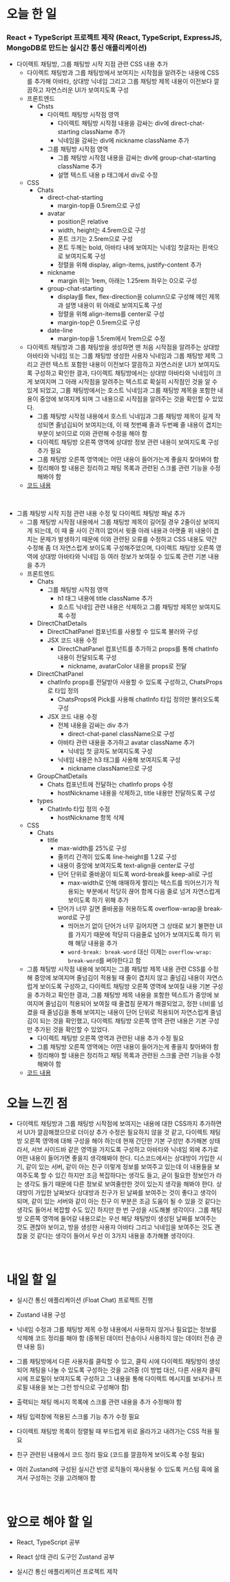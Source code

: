 # 오늘 한 일

### React + TypeScript 프로젝트 제작 (React, TypeScript, ExpressJS, MongoDB로 만드는 실시간 통신 애플리케이션)

- 다이렉트 채팅방, 그룹 채팅방 시작 지점 관련 CSS 내용 추가
  - 다이렉트 채팅방과 그룹 채팅방에서 보여지는 시작점을 알려주는 내용에 CSS를 추가해 아바타, 상대방 닉네임 그리고 그룹 채팅방 제목 내용이 이전보다 깔끔하고 자연스러운 UI가 보여지도록 구성
  - 프론트엔드
    - Chsts
      - 다이렉트 채팅방 시작점 영역
        - 다이렉트 채팅방 시작점 내용을 감싸는 div에 direct-chat-starting className 추가
        - 닉네임을 감싸는 div에 nickname className 추가
      - 그룹 채팅방 시작점 영역
        - 그룹 채팅방 시작점 내용을 감싸는 div에 group-chat-starting className 추가
        - 설명 텍스트 내용 p 태그에서 div로 수정
  - CSS
    - Chats
      - direct-chat-starting
        - margin-top을 0.5rem으로 구성
      - avatar
        - position은 relative
        - width, height는 4.5rem으로 구성
        - 폰트 크기는 2.5rem으로 구성
        - 폰트 두께는 bold, 아바타 내에 보여지는 닉네임 첫글자는 흰색으로 보여지도록 구성
        - 정렬을 위해 display, align-items, justify-content 추가
      - nickname
        - margin 위는 1rem, 아래는 1.25rem 좌우는 0으로 구성
      - group-chat-starting
        - display를 flex, flex-direction을 column으로 구성해 메인 제목과 설명 내용이 위 아래로 보여지도록 구성
        - 정렬을 위해 align-items를 center로 구성
        - margin-top은 0.5rem으로 구성
      - date-line
        - margin-top을 1.5rem에서 1rem으로 수정
  - 다이렉트 채팅방과 그룹 채팅방을 생성하면 맨 처음 시작점을 알려주는 상대방 아바타와 닉네임 또는 그룹 채팅방 생성한 사용자 닉네임과 그룹 채팅방 제목 그리고 관련 텍스트 포함한 내용이 이전보다 깔끔하고 자연스러운 UI가 보여지도록 구성하고 확인한 결과, 다이렉트 채팅방에서는 상대방 아바타와 닉네임이 크게 보여지며 그 아래 시작점을 알려주는 텍스트로 확실히 시작점인 것을 알 수 있게 되었고, 그룹 채팅방에서는 호스트 닉네임과 그룹 채팅방 제목을 포함한 내용이 중앙에 보여지게 되며 그 내용으로 시작점을 알려주는 것을 확인할 수 있었다.
    - 그룹 채팅방 시작점 내용에서 호스트 닉네임과 그룹 채팅방 제목이 길게 작성되면 줄넘김되어 보여지는데, 이 때 첫번째 줄과 두번째 줄 내용이 겹치는 부분이 보이므로 이와 관련해 수정을 해야 함
    - 다이렉트 채팅방 오른쪽 영역에 상대방 정보 관련 내용이 보여지도록 구성 추가 필요
    - 그룹 채팅방 오른쪽 영역에는 어떤 내용이 들어가는게 좋을지 찾아봐야 함
    - 정리해야 할 내용은 정리하고 채팅 목록과 관련된 스크롤 관련 기능을 수정해봐야 함
  - [코드 내용](https://github.com/jeongsangtae/float-chat/commit/6695518da25209f048839d2072ef44b7684b193b)

<br />

- 그룹 채팅방 시작 지점 관련 내용 수정 및 다이렉트 채팅방 패널 추가
  - 그룹 채팅방 시작점 내용에서 그룹 채팅방 제목이 길어질 경우 2줄이상 보여지게 되는데, 이 때 줄 사이 간격이 없어서 윗줄 아래 내용과 아랫줄 위 내용이 겹치는 문제가 발생하기 때문에 이와 관련된 오류를 수정하고 CSS 내용도 약간 수정해 좀 더 자연스럽게 보이도록 구성해주었으며, 다이렉트 채팅방 오른쪽 영역에 상대방 아바타와 닉네임 등 여러 정보가 보여질 수 있도록 관련 기본 내용을 추가
  - 프론트엔드
    - Chats
      - 그룹 채팅방 시작점 영역
        - h1 태그 내용에 title className 추가
        - 호스트 닉네임 관련 내용은 삭제하고 그룹 채팅방 제목만 보여지도록 수정
    - DirectChatDetails
      - DirectChatPanel 컴포넌트를 사용할 수 있도록 불러와 구성
      - JSX 코드 내용 수정
        - DirectChatPanel 컴포넌트를 추가하고 props를 통해 chatInfo 내용이 전달되도록 구성
          - nickname, avatarColor 내용을 props로 전달
    - DirectChatPanel
      - chatInfo props를 전달받아 사용할 수 있도록 구성하고, ChatsProps로 타입 정의
        - ChatsProps에 Pick를 사용해 chatInfo 타입 정의만 불러오도록 구성
      - JSX 코드 내용 수정
        - 전체 내용을 감싸는 div 추가
          - direct-chat-panel className으로 구성
        - 아바타 관련 내용을 추가하고 avatar className 추가
          - 닉네임 첫 글자도 보여지도록 구성
        - 닉네임 내용은 h3 태그를 사용해 보여지도록 구성
          - nickname className으로 구성
    - GroupChatDetails
      - Chats 컴포넌트에 전달하는 chatInfo props 수정
        - hostNickname 내용을 삭제하고, title 내용만 전달하도록 구성
    - types
      - ChatInfo 타입 정의 수정
        - hostNickname 항목 삭제
  - CSS
    - Chats
      - title
        - max-width를 25%로 구성
        - 줄끼리 간격이 있도록 line-height를 1.2로 구성
        - 내용이 중앙에 보여지도록 text-align을 center로 구성
        - 단어 단위로 줄바꿈이 되도록 word-break를 keep-all로 구성
          - max-width로 인해 애매하게 짤리는 텍스트를 띄어쓰기가 적용되는 부분에서 적당히 끊어 함께 다음 줄로 넘겨 자연스럽게 보이도록 하기 위해 추가
        - 단어가 너무 길면 줄바꿈을 허용하도록 overflow-wrap을 break-word로 구성
          - 띄어쓰기 없이 단어가 너무 길어지면 그 상태로 보기 불편한 UI를 가지기 때문에 적당히 다음줄로 넘어가 보여지도록 하기 위해 해당 내용을 추가
          - `word-break: break-word` 대신 이제는 `overflow-wrap: break-word`를 써야한다고 함
  - 그룹 채팅방 시작점 내용에 보여지는 그룹 채팅방 제목 내용 관련 CSS를 수정해 중앙에 보여지며 줄넘김이 적용될 때 줄이 겹치지 않고 줄넘김 내용이 자연스럽게 보이도록 구성하고, 다이렉트 채팅방 오른쪽 영역에 보여질 내용 기본 구성을 추가하고 확인한 결과, 그룹 채팅방 제목 내용을 포함한 텍스트가 중앙에 보여지며 줄넘김이 적용되어 보여질 때 줄겹침 문제가 해결되었고, 정한 너비를 넘겼을 때 줄넘김을 통해 보여지는 내용이 단어 단위로 적용되어 자연스럽게 줄넘김이 되는 것을 확인했고, 다이렉트 채팅방 오른쪽 영역 관련 내용은 기본 구성만 추가된 것을 확인할 수 있었다.
    - 다이렉트 채팅방 오른쪽 영역과 관련된 내용 추가 수정 필요
    - 그룹 채팅방 오른쪽 영역에는 어떤 내용이 들어가는게 좋을지 찾아봐야 함
    - 정리해야 할 내용은 정리하고 채팅 목록과 관련된 스크롤 관련 기능을 수정해봐야 함
  - [코드 내용](https://github.com/jeongsangtae/float-chat/commit/840a814a5ddb449cdd76343c648aae6a7019ac79)

# 오늘 느낀 점

- 다이렉트 채팅방과 그룹 채팅방 시작점에 보여지는 내용에 대한 CSS까지 추가하면서 UI가 깔끔해졌으므로 더이상 추가 수정은 필요하지 않을 것 같고, 다이렉트 채팅방 오른쪽 영역에 대해 구성을 해야 하는데 현재 간단한 기본 구성만 추가해본 상태라서, 서브 사이드바 같은 영역을 가지도록 구성하고 아바타와 닉네임 외에 추가로 어떤 내용이 들어가면 좋을지 생각해봐야 한다. 디스코드에서는 상대방이 가입한 시기, 같이 있는 서버, 같이 아는 친구 이렇게 정보를 보여주고 있는데 이 내용들을 보여주도록 할 수 있긴 하지만 조금 복잡하다는 생각도 들고, 굳이 필요한 정보인가 라는 생각도 들기 때문에 다른 정보로 보여줄만한 것이 있는지 생각을 해봐야 한다. 상대방이 가입한 날짜보다 상대방과 친구가 된 날짜를 보여주는 것이 좋다고 생각이 되며, 같이 있는 서버와 같이 아는 친구 이 부분은 조금 도움이 될 수 있을 것 같다는 생각도 들어서 복잡할 수도 있긴 하지만 한 번 구성을 시도해볼 생각이다. 그룹 채팅방 오른쪽 영역에 들어갈 내용으로는 우선 해당 채팅방이 생성된 날짜를 보여주는 것도 괜찮아 보이고, 방을 생성한 사용자 아바타 그리고 닉네임을 보여주는 것도 괜찮을 것 같다는 생각이 들어서 우선 이 3가지 내용을 추가해볼 생각이다.

<br />

# 내일 할 일

- 실시간 통신 애플리케이션 (Float Chat) 프로젝트 진행

- Zustand 내용 구성

- 닉네임 수정과 그룹 채팅방 제목 수정 내용에서 사용하지 않거나 필요없는 정보를 삭제해 코드 정리를 해야 함 (중복된 데이터 전송이나 사용하지 않는 데이터 전송 관련 내용 등)

- 그룹 채팅방에서 다른 사용자를 클릭할 수 있고, 클릭 시에 다이렉트 채팅방이 생성되어 채팅을 나눌 수 있도록 구성하는 것을 고려중 (이 방법 대신, 다른 사용자 클릭 시에 프로필이 보여지도록 구성하고 그 내용을 통해 다이렉트 메시지를 보내거나 프로필 내용을 보는 그런 방식으로 구성해야 함)

- 출력되는 채팅 메시지 목록에 스크롤 관련 내용을 추가 수정해야 함

- 채팅 입력창에 적용된 스크롤 기능 추가 수정 필요

- 다이렉트 채팅방 목록이 정렬될 때 부드럽게 위로 올라가고 내려가는 CSS 적용 필요

- 친구 관련된 내용에서 코드 정리 필요 (코드를 깔끔하게 보이도록 수정 필요)

- 여러 Zustand에 구성된 실시간 반영 로직들이 재사용될 수 있도록 커스텀 훅에 옮겨서 구성하는 것을 고려해야 함

<br />

# 앞으로 해야 할 일

- React, TypeScript 공부

- React 상태 관리 도구인 Zustand 공부

- 실시간 통신 애플리케이션 프로젝트 제작
